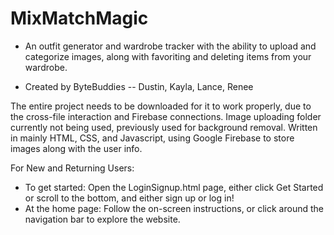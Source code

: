 # MixMatchMagic
- An outfit generator and wardrobe tracker with the ability to upload and categorize images, along with favoriting and deleting items from your wardrobe. 

- Created by ByteBuddies -- Dustin, Kayla, Lance, Renee

The entire project needs to be downloaded for it to work properly, due to the cross-file interaction and Firebase connections. Image uploading folder currently not being used, previously used for background removal. Written in mainly HTML, CSS, and Javascript, using Google Firebase to store images along with the user info. 

For New and Returning Users: 
- To get started: Open the LoginSignup.html page, either click Get Started or scroll to the bottom, and either sign up or log in!
- At the home page: Follow the on-screen instructions, or click around the navigation bar to explore the website. 
